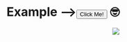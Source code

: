 <h1>Example --><a href="https://dieselgank.github.io/BengkelGO_LandingPage-Template/" target="_blank"><button type="button">Click Me!</button></a> &#129299;</h1>
<div align="center">
  <img src="https://raw.githubusercontent.com/dieselgank/picture/main/Beige%20Modern%20New%20Product%20Facebook%20Post.png">
</div>

<br>
